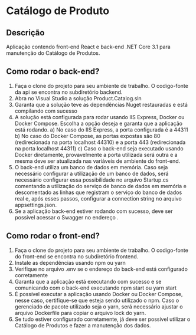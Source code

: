 # Catálogo de Produto

## Descrição

Aplicação contendo front-end React e back-end .NET Core 3.1 para manutenção do Catálogo de Produtos.

## Como rodar o back-end?

1. Faça o clone do projeto para seu ambiente de trabalho. O codigo-fonte da api se encontra no subdiretório backend.
2. Abra no Visual Studio a solução Product.Catalog.sln
3. Garanta que a solução teve as dependências Nuget restauradas e está compilando com sucesso
4. A solução está configurada para rodar usando IIS Express, Docker ou Docker Compose. Escolha a opção deseja e garanta que a aplicação está rodando.
  a) No caso do IIS Express, a porta configurada é a 44311
  b) No caso do Docker Compose, as portas expostas são 80 (redirecionada na porta localhost 44310) e a porta 443 (redirecionada na porta localhost 44311)
  c) Caso o back-end seja executado usando Docker diretamente, provavelmente a porta utilizada será outra e a mesma deve ser atualizada nas variáveis de ambiente do front-end.
5. O back-end utiliza um banco de dados em memória. Caso seja necessário configurar a utilização de um banco de dados, será necessário configurar essa possibilidade no arquivo Startup.cs comentando a utilização do serviço de banco de dados em memória e descomentado as linhas que registram o serviço do banco de dados real e, após esses passos, configurar a connection string no arquivo appsettings.json.
6. Se a aplicação back-end estiver rodando com sucesso, deve ser possivel acessar o Swagger no endereço .

## Como rodar o front-end?

1. Faça o clone do projeto para seu ambiente de trabalho. O codigo-fonte do front-end se encontra no subdiretório frontend.
2. Instale as dependências usando npm ou yarn
3. Verifique no arquivo .env se o endereço do back-end está configurado corretamente
4. Garanta que a aplicação está executando com sucesso e se comunicando com o back-end executando npm start ou yarn start
5. É possível executar a aplicação usando Docker ou Docker Compose, nesse caso, certifique-se que esteja sendo utilizado o npm. Caso o gerenciado de pacote utilizado seja o yarn, será necessário ajustar o arquivo Dockerfile para copiar o arquivo lock do yarn.
6. Se tudo estiver configurado corretamente, já deve ser possivel utilizar o Catálogo de Produtos e fazer a manutenção dos dados.

